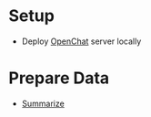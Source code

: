 # Setup

 - Deploy [OpenChat](https://github.com/imoneoi/openchat#%EF%B8%8F-installation) server locally

# Prepare Data
 - [Summarize](summary/summary.py)